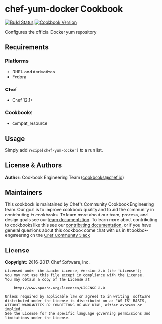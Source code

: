 # chef-yum-docker Cookbook

[![Build Status](https://travis-ci.org/chef-cookbooks/chef-yum-docker.svg?branch=master)](https://travis-ci.org/chef-cookbooks/chef-yum-docker) [![Cookbook Version](https://img.shields.io/cookbook/v/chef-yum-docker.svg)](https://supermarket.chef.io/cookbooks/chef-yum-docker)

Configures the official Docker yum repository

## Requirements

### Platforms

- RHEL and derivatives
- Fedora

### Chef

- Chef 12.1+

### Cookbooks

- compat_resource

## Usage

Simply add `recipe[chef-yum-docker]` to a run list.

## License & Authors

**Author:** Cookbook Engineering Team ([cookbooks@chef.io](mailto:cookbooks@chef.io))

## Maintainers

This cookbook is maintained by Chef's Community Cookbook Engineering team. Our goal is to improve cookbook quality and to aid the community in contributing to cookbooks. To learn more about our team, process, and design goals see our [team documentation](https://github.com/chef-cookbooks/community_cookbook_documentation/blob/master/COOKBOOK_TEAM.MD). To learn more about contributing to cookbooks like this see our [contributing documentation](https://github.com/chef-cookbooks/community_cookbook_documentation/blob/master/CONTRIBUTING.MD), or if you have general questions about this cookbook come chat with us in #cookbok-engineering on the [Chef Community Slack](http://community-slack.chef.io/)

## License


**Copyright:** 2016-2017, Chef Software, Inc.

```
Licensed under the Apache License, Version 2.0 (the "License");
you may not use this file except in compliance with the License.
You may obtain a copy of the License at

    http://www.apache.org/licenses/LICENSE-2.0

Unless required by applicable law or agreed to in writing, software
distributed under the License is distributed on an "AS IS" BASIS,
WITHOUT WARRANTIES OR CONDITIONS OF ANY KIND, either express or implied.
See the License for the specific language governing permissions and
limitations under the License.
```
